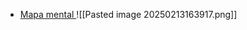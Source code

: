 - [Mapa mental ](https://www.mindmeister.com/app/map/3259014223?t=QsCTsfsThI)
![[Pasted image 20250213163917.png]]